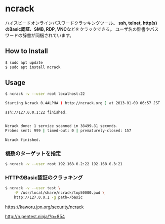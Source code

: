 # ncrack

ハイスピードオンラインパスワードクラッキングツール。
**ssh, telnet, http(s)のBasic認証、SMB, RDP, VNC**などをクラックできる。
ユーザ名の辞書やパスワードの辞書が同梱されています。

## How to Install

```bash
$ sudo apt update
$ sudo apt install ncrack
```

## Usage

```bash
$ ncrack -v --user root localhost:22
 
Starting Ncrack 0.4ALPHA ( http://ncrack.org ) at 2013-01-09 06:57 JST
 
ssh://127.0.0.1:22 finished.
 
 
Ncrack done: 1 service scanned in 38499.81 seconds.
Probes sent: 999 | timed-out: 0 | prematurely-closed: 157
 
Ncrack finished.
```

### 複数のターゲットを指定

```bash
$ ncrack -v --user root 192.168.0.2:22 192.168.0.3:21
```

### HTTPのBasic認証のクラッキング

```bash
$ ncrack -v --user test \
    -P /usr/local/share/ncrack/top50000.pwd \
    http://127.0.0.1 -g path=/basic
```

https://kaworu.jpn.org/security/ncrack

http://n.pentest.ninja/?p=854